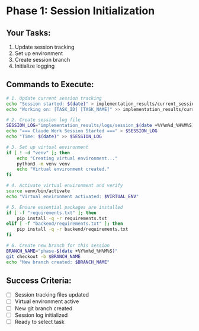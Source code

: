 # Phase 1: Session Initialization

## Your Tasks:
1. Update session tracking
2. Set up environment  
3. Create session branch
4. Initialize logging

## Commands to Execute:
```bash
# 1. Update current session tracking
echo "Session started: $(date)" > implementation_results/current_session.md
echo "Working on: [TASK_ID] [TASK_NAME]" >> implementation_results/current_session.md

# 2. Create session log file
SESSION_LOG="implementation_results/logs/session_$(date +%Y%m%d_%H%M%S).log"
echo "=== Claude Work Session Started ===" > $SESSION_LOG
echo "Time: $(date)" >> $SESSION_LOG

# 3. Set up virtual environment
if [ ! -d "venv" ]; then
    echo "Creating virtual environment..."
    python3 -m venv venv
    echo "Virtual environment created."
fi

# 4. Activate virtual environment and verify
source venv/bin/activate
echo "Virtual environment activated: $VIRTUAL_ENV"

# 5. Ensure essential packages are installed
if [ -f "requirements.txt" ]; then
    pip install -q -r requirements.txt
elif [ -f "backend/requirements.txt" ]; then
    pip install -q -r backend/requirements.txt
fi

# 6. Create new branch for this session
BRANCH_NAME="phase-$(date +%Y%m%d_%H%M%S)"
git checkout -b $BRANCH_NAME
echo "New branch created: $BRANCH_NAME"
```

## Success Criteria:
- [ ] Session tracking files updated
- [ ] Virtual environment active
- [ ] New git branch created
- [ ] Session log initialized
- [ ] Ready to select task
